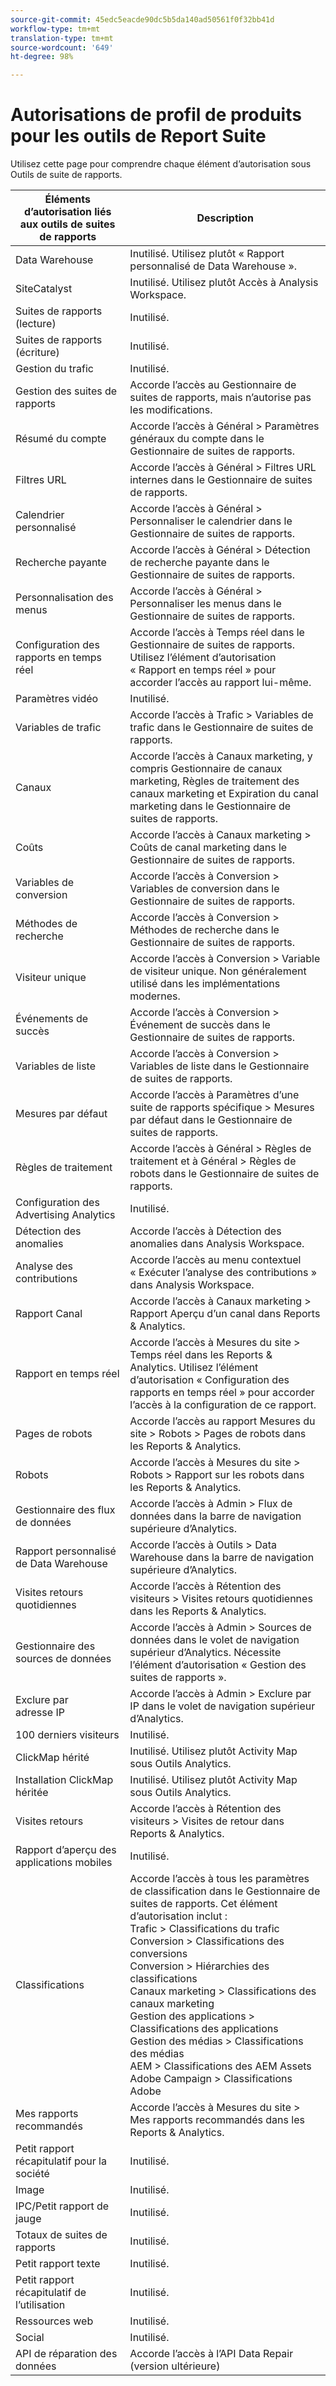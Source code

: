 ```yaml
---
source-git-commit: 45edc5eacde90dc5b5da140ad50561f0f32bb41d
workflow-type: tm+mt
translation-type: tm+mt
source-wordcount: '649'
ht-degree: 98%

---
```

# Autorisations de profil de produits pour les outils de Report Suite

Utilisez cette page pour comprendre chaque élément d’autorisation sous Outils de suite de rapports.

| Éléments d’autorisation liés aux outils de suites de rapports | Description |
|------|------|
| Data Warehouse | Inutilisé. Utilisez plutôt « Rapport personnalisé de Data Warehouse ». |
| SiteCatalyst | Inutilisé. Utilisez plutôt Accès à Analysis Workspace. |
| Suites de rapports (lecture) | Inutilisé. |
| Suites de rapports (écriture) | Inutilisé. |
| Gestion du trafic | Inutilisé. |
| Gestion des suites de rapports | Accorde l’accès au Gestionnaire de suites de rapports, mais n’autorise pas les modifications. |
| Résumé du compte | Accorde l’accès à Général > Paramètres généraux du compte dans le Gestionnaire de suites de rapports. |
| Filtres URL | Accorde l’accès à Général > Filtres URL internes dans le Gestionnaire de suites de rapports. |
| Calendrier personnalisé | Accorde l’accès à Général > Personnaliser le calendrier dans le Gestionnaire de suites de rapports. |
| Recherche payante | Accorde l’accès à Général > Détection de recherche payante dans le Gestionnaire de suites de rapports. |
| Personnalisation des menus | Accorde l’accès à Général > Personnaliser les menus dans le Gestionnaire de suites de rapports. |
| Configuration des rapports en temps réel | Accorde l’accès à Temps réel dans le Gestionnaire de suites de rapports. Utilisez l’élément d’autorisation « Rapport en temps réel » pour accorder l’accès au rapport lui-même. |
| Paramètres vidéo | Inutilisé. |
| Variables de trafic | Accorde l’accès à Trafic > Variables de trafic dans le Gestionnaire de suites de rapports. |
| Canaux | Accorde l’accès à Canaux marketing, y compris Gestionnaire de canaux marketing, Règles de traitement des canaux marketing et Expiration du canal marketing dans le Gestionnaire de suites de rapports. |
| Coûts | Accorde l’accès à Canaux marketing > Coûts de canal marketing dans le Gestionnaire de suites de rapports. |
| Variables de conversion | Accorde l’accès à Conversion > Variables de conversion dans le Gestionnaire de suites de rapports. |
| Méthodes de recherche | Accorde l’accès à Conversion > Méthodes de recherche dans le Gestionnaire de suites de rapports. |
| Visiteur unique | Accorde l’accès à Conversion > Variable de visiteur unique. Non généralement utilisé dans les implémentations modernes. |
| Événements de succès | Accorde l’accès à Conversion > Événement de succès dans le Gestionnaire de suites de rapports. |
| Variables de liste | Accorde l’accès à Conversion > Variables de liste dans le Gestionnaire de suites de rapports. |
| Mesures par défaut | Accorde l’accès à Paramètres d’une suite de rapports spécifique > Mesures par défaut dans le Gestionnaire de suites de rapports. |
| Règles de traitement | Accorde l’accès à Général > Règles de traitement et à Général > Règles de robots dans le Gestionnaire de suites de rapports. |
| Configuration des Advertising Analytics | Inutilisé. |
| Détection des anomalies | Accorde l’accès à Détection des anomalies dans Analysis Workspace. |
| Analyse des contributions | Accorde l’accès au menu contextuel « Exécuter l’analyse des contributions » dans Analysis Workspace. |
| Rapport Canal | Accorde l’accès à Canaux marketing > Rapport Aperçu d’un canal dans Reports &amp; Analytics. |
| Rapport en temps réel | Accorde l’accès à Mesures du site > Temps réel dans les Reports &amp; Analytics. Utilisez l’élément d’autorisation « Configuration des rapports en temps réel » pour accorder l’accès à la configuration de ce rapport. |
| Pages de robots | Accorde l’accès au rapport Mesures du site > Robots > Pages de robots dans les Reports &amp; Analytics. |
| Robots | Accorde l’accès à Mesures du site > Robots > Rapport sur les robots dans les Reports &amp; Analytics. |
| Gestionnaire des flux de données | Accorde l’accès à Admin > Flux de données dans la barre de navigation supérieure d’Analytics. |
| Rapport personnalisé de Data Warehouse | Accorde l’accès à Outils > Data Warehouse dans la barre de navigation supérieure d’Analytics. |
| Visites retours quotidiennes | Accorde l’accès à Rétention des visiteurs > Visites retours quotidiennes dans les Reports &amp; Analytics. |
| Gestionnaire des sources de données | Accorde l’accès à Admin > Sources de données dans le volet de navigation supérieur d’Analytics. Nécessite l’élément d’autorisation « Gestion des suites de rapports ». |
| Exclure par adresse IP | Accorde l’accès à Admin > Exclure par IP dans le volet de navigation supérieur d’Analytics. |
| 100 derniers visiteurs | Inutilisé. |
| ClickMap hérité | Inutilisé. Utilisez plutôt Activity Map sous Outils Analytics. |
| Installation ClickMap héritée | Inutilisé. Utilisez plutôt Activity Map sous Outils Analytics. |
| Visites retours | Accorde l’accès à Rétention des visiteurs > Visites de retour dans Reports &amp; Analytics. |
| Rapport d’aperçu des applications mobiles | Inutilisé. |
| Classifications | Accorde l’accès à tous les paramètres de classification dans le Gestionnaire de suites de rapports. Cet élément d’autorisation inclut : <br>Trafic > Classifications du trafic<br>Conversion > Classifications des conversions<br>Conversion > Hiérarchies des classifications<br>Canaux marketing > Classifications des canaux marketing<br>Gestion des applications > Classifications des applications<br>Gestion des médias > Classifications des médias<br>AEM > Classifications des AEM Assets<br>Adobe Campaign > Classifications Adobe |
| Mes rapports recommandés | Accorde l’accès à Mesures du site > Mes rapports recommandés dans les Reports &amp; Analytics. |
| Petit rapport récapitulatif pour la société | Inutilisé. |
| Image | Inutilisé. |
| IPC/Petit rapport de jauge | Inutilisé. |
| Totaux de suites de rapports | Inutilisé. |
| Petit rapport texte | Inutilisé. |
| Petit rapport récapitulatif de l’utilisation | Inutilisé. |
| Ressources web | Inutilisé. |
| Social | Inutilisé. |
| API de réparation des données | Accorde l’accès à l’API Data Repair (version ultérieure) |
